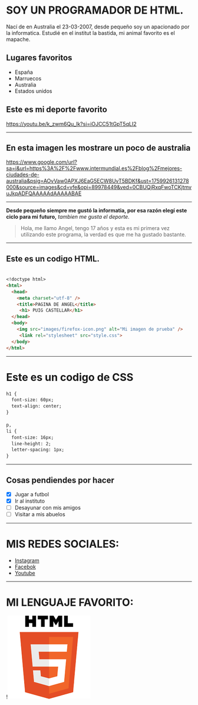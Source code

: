 # SOY UN PROGRAMADOR DE HTML.
Nací de en Australia el 23-03-2007, desde pequeño soy un apacionado por la informatica. Estudié en el institut la bastida, mi animal favorito es el mapache.
## Lugares favoritos
- España
- Marruecos
- Australia
- Estados unidos
## Este es mi deporte favorito
https://youtu.be/k_zwm6Qu_lk?si=iOJCC51tGpT5qLI2
--- --- --- --- --- --- --- --- --- --- --- --- --- --- --- --- --- 
## En esta imagen les mostrare un poco de australia
 https://www.google.com/url?sa=i&url=https%3A%2F%2Fwww.intermundial.es%2Fblog%2Fmejores-ciudades-de-australia&psig=AOvVaw0APXJ6EaG5ECW8UvT5BDKf&ust=1759926131278000&source=images&cd=vfe&opi=89978449&ved=0CBUQjRxqFwoTCKjtmvuJkpADFQAAAAAdAAAAABAE
--- --- --- --- --- --- --- --- --- --- --- --- --- --- --- --- --- 
 **Desde pequeño siempre me gustó la informatia, por esa razón elegí este ciclo para mi futuro,** 
 *tambien me gusta el deporte.*
> Hola, me llamo Angel, tengo 17 años y esta es mi primera vez utilizando este programa, la verdad es que me ha gustado bastante.
--- --- --- --- --- --- --- --- --- --- --- --- --- --- --- --- --- 
 ## Este es un codigo HTML.

```markdown

<!doctype html>
<html>
  <head>
    <meta charset="utf-8" />
    <title>PAGINA DE ANGEL</title>
     <h1> PUIG CASTELLAR</h1>
  </head>
  <body>
    <img src="images/firefox-icon.png" alt="Mi imagen de prueba" />
     <link rel="stylesheet" src="style.css">
  </body>
</html>

```
--- --- --- --- --- --- --- --- --- --- --- --- --- --- --- --- --- 
# Este es un codigo de CSS
```markdown
h1 {
  font-size: 60px;
  text-align: center;
}

p,
li {
  font-size: 16px;
  line-height: 2;
  letter-spacing: 1px;
}
```
--- --- --- --- --- --- --- --- --- --- --- --- --- --- --- --- --- 

## Cosas pendiendes por hacer
- [x]  Jugar a futbol
- [x]  Ir al instituto
- [ ] Desayunar con mis amigos
- [ ] Visitar a mis abuelos
--- --- --- --- --- --- --- --- --- --- --- --- --- --- --- --- --- 

# MIS REDES SOCIALES:
- [Instagram](instagram.com)
- [Facebok](facebok.com)
- [Youtube](youtube.com)
--- --- --- --- --- --- --- --- --- --- --- --- --- --- --- --- --- 

# MI LENGUAJE FAVORITO:
!<img src= /html.png>

 


